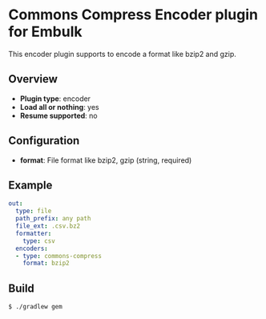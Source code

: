 # Commons Compress Encoder plugin for Embulk

This encoder plugin supports to encode a format like bzip2 and gzip.

## Overview

* **Plugin type**: encoder
* **Load all or nothing**: yes
* **Resume supported**: no

## Configuration

- **format**: File format like bzip2, gzip (string, required)

## Example

```yaml
out:
  type: file
  path_prefix: any path
  file_ext: .csv.bz2
  formatter:
    type: csv
  encoders:
  - type: commons-compress
    format: bzip2
```

## Build

```
$ ./gradlew gem
```
